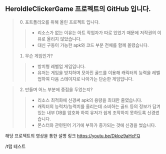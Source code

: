 ## HeroIdleClickerGame 프로젝트의 GitHub 입니다.
>0. 포트폴리오를 위해 올린 프로젝트 입니다.
>>- 리소스가 없는 이유는 아트 작업자가 따로 있었기 때문에 저작권의 이유로 올리지 않았습니다.
>>- 대신 구동이 가능한 apk와 코드 부분 전체를 함께 올렸습니다.
>>
>1. 무슨 게임인가?
>>- 방치형 레벨업 게임입니다.
>>- 유저는 게임을 방치하며 모아진 골드를 이용해 캐릭터의 능력을 레벨업하여 다음 스테이지로 나아가는 단순한 게임입니다.
>>

>2. 만들며 어느 부분에 중점을 두었는지?
>>- 리소스 최적화에 신경써 apk의 용량을 최대한 줄였습니다.
>>- 캐릭터의 능력치/능력치를 올리는데 소비하는 골드 등의 정보가 담겨있는 내부 DB를 암호화 하여 유저가 쉽게 조작하지 못하도록 신경썼습니다.
>>- 몬스터와 관련된어 기기에 부하가 증가되는 것에 신경을 썼습니다.

해당 프로젝트의 영상을 통한 설명 링크
https://youtu.be/Dklpz9aHcFQ

/t탭 테스트
